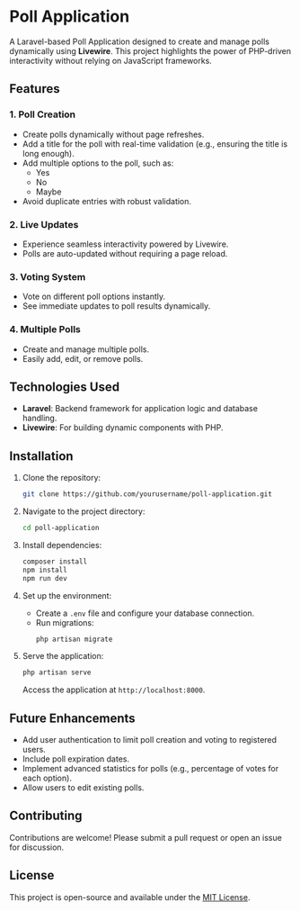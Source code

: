 # Poll Application

A Laravel-based Poll Application designed to create and manage polls dynamically using **Livewire**. This project highlights the power of PHP-driven interactivity without relying on JavaScript frameworks.

## Features

### 1. **Poll Creation**
   - Create polls dynamically without page refreshes.
   - Add a title for the poll with real-time validation (e.g., ensuring the title is long enough).
   - Add multiple options to the poll, such as:
     - Yes
     - No
     - Maybe
   - Avoid duplicate entries with robust validation.

### 2. **Live Updates**
   - Experience seamless interactivity powered by Livewire.
   - Polls are auto-updated without requiring a page reload.

### 3. **Voting System**
   - Vote on different poll options instantly.
   - See immediate updates to poll results dynamically.

### 4. **Multiple Polls**
   - Create and manage multiple polls.
   - Easily add, edit, or remove polls.

## Technologies Used

- **Laravel**: Backend framework for application logic and database handling.
- **Livewire**: For building dynamic components with PHP.

## Installation

1. Clone the repository:
   ```bash
   git clone https://github.com/yourusername/poll-application.git
   ```

2. Navigate to the project directory:
   ```bash
   cd poll-application
   ```

3. Install dependencies:
   ```bash
   composer install
   npm install
   npm run dev
   ```

4. Set up the environment:
   - Create a `.env` file and configure your database connection.
   - Run migrations:
     ```bash
     php artisan migrate
     ```

5. Serve the application:
   ```bash
   php artisan serve
   ```
   Access the application at `http://localhost:8000`.

## Future Enhancements

- Add user authentication to limit poll creation and voting to registered users.
- Include poll expiration dates.
- Implement advanced statistics for polls (e.g., percentage of votes for each option).
- Allow users to edit existing polls.

## Contributing
Contributions are welcome! Please submit a pull request or open an issue for discussion.

## License
This project is open-source and available under the [MIT License](LICENSE).

